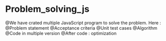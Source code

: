 # Problem_solving_js
@We have crated multiple JavaScript program to solve the problem.
Here :
@Problem statement
@Acceptance criteria
@Unit test cases
@Algorithm
@Code in multiple version
@After code : optimization
